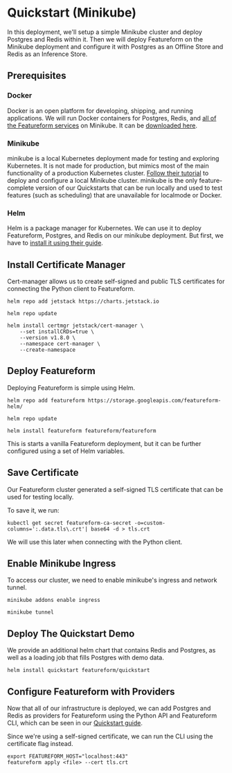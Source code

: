 # Quickstart (Minikube)

In this deployment, we'll setup a simple Minikube cluster and deploy Postgres and Redis within it. Then we will deploy Featureform on the Minikube deployment and configure it with Postgres as an Offline Store and Redis as an Inference Store.

## Prerequisites

### Docker

Docker is an open platform for developing, shipping, and running applications. We will run Docker containers for Postgres, Redis, and [all of the Featureform services](system-architecture.md) on Minikube. It can be [downloaded here](https://docs.docker.com/get-docker/).

### Minikube

minikube is a local Kubernetes deployment made for testing and exploring Kubernetes. It is not made for production, but mimics most of the main functionality of a production Kubernetes cluster. [Follow their tutorial](https://minikube.sigs.k8s.io/docs/start/) to deploy and configure a local Minikube cluster. minikube is the only feature-complete version of our Quickstarts that can be run locally and used to test features (such as scheduling) that are unavailable for localmode or Docker.

### Helm

Helm is a package manager for Kubernetes. We can use it to deploy Featureform, Postgres, and Redis on our minikube deployment. But first, we have to [install it using their guide](https://helm.sh/docs/intro/quickstart/).

## Install Certificate Manager

Cert-manager allows us to create self-signed and public TLS certificates for connecting the Python client to Featureform.

```
helm repo add jetstack https://charts.jetstack.io
```

```
helm repo update
```

```
helm install certmgr jetstack/cert-manager \
    --set installCRDs=true \
    --version v1.8.0 \
    --namespace cert-manager \
    --create-namespace
```

## Deploy Featureform

Deploying Featureform is simple using Helm.

```
helm repo add featureform https://storage.googleapis.com/featureform-helm/
```

```
helm repo update
```

```
helm install featureform featureform/featureform
```

This is starts a vanilla Featureform deployment, but it can be further configured using a set of Helm variables.

## Save Certificate

Our Featureform cluster generated a self-signed TLS certificate that can be used for testing locally.&#x20;

To save it, we run:

```
kubectl get secret featureform-ca-secret -o=custom-columns=':.data.tls\.crt'| base64 -d > tls.crt
```

We will use this later when connecting with the Python client.

## Enable Minikube Ingress

To access our cluster, we need to enable minikube's ingress and network tunnel.&#x20;

```
minikube addons enable ingress
```

```
minikube tunnel
```

## Deploy The Quickstart Demo

We provide an additional helm chart that contains Redis and Postgres, as well as a loading job that fills Postgres with demo data.&#x20;

```
helm install quickstart featureform/quickstart
```

## Configure Featureform with Providers

Now that all of our infrastructure is deployed, we can add Postgres and Redis as providers for Featureform using the Python API and Featureform CLI, which can be seen in our [Quickstart guide](getting-started/registering-infrastructure-providers.md).

Since we're using a self-signed certificate, we can run the CLI using the certificate flag instead.

```
export FEATUREFORM_HOST="localhost:443"
featureform apply <file> --cert tls.crt
```
